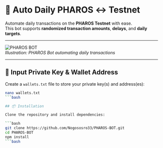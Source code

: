 # 🚀 Auto Daily PHAROS ↔ Testnet

Automate daily transactions on the **PHAROS Testnet** with ease.  
This bot supports **randomized transaction amounts**, **delays**, and **daily targets**.

---

![PHAROS BOT](https://raw.githubusercontent.com/Nogososro33/PHAROS-BOT/main/assets/pharos-banner.png)  
*Illustration: PHAROS Bot automating daily transactions*

---

## 🔑 Input Private Key & Wallet Address

Create a `wallets.txt` file to store your private key(s) and address(es):

```bash
nano wallets.txt
```bash

## 📦 Installation

Clone the repository and install dependencies:

```bash
git clone https://github.com/Nogososro33/PHAROS-BOT.git
cd PHAROS-BOT
npm install
```bash
